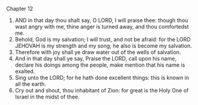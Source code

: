 

Chapter 12

1. AND in that day thou shalt say, O LORD, I will praise thee: though thou wast angry with me, thine anger is turned away, and thou comfortedst me.
2. Behold, God is my salvation; I will trust, and not be afraid: for the LORD JEHOVAH is my strength and my song; he also is become my salvation.
3. Therefore with joy shall ye draw water out of the wells of salvation.
4. And in that day shall ye say, Praise the LORD, call upon his name, declare his doings among the people, make mention that his name is exalted.
5. Sing unto the LORD; for he hath done excellent things: this is known in all the earth.
6. Cry out and shout, thou inhabitant of Zion: for great is the Holy One of Israel in the midst of thee.
